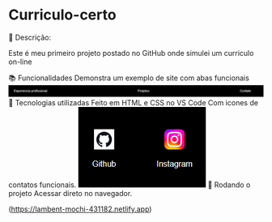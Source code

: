 # Curriculo-certo


📝 Descrição:

Este é meu primeiro projeto postado no GitHub onde simulei um curriculo on-line

📚 Funcionalidades
Demonstra um exemplo de site com abas funcionais <img src="./abas.JPG">
🔧 Tecnologias utilizadas
Feito em HTML e CSS no VS Code
Com icones de contatos funcionais. 
<img src="./icones.png">
🚀 Rodando o projeto
Acessar direto no navegador.

(https://lambent-mochi-431182.netlify.app)



